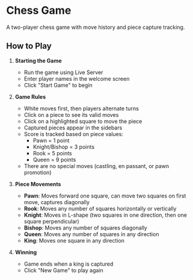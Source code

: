 # Chess Game

A two-player chess game with move history and piece capture tracking.

## How to Play

1. **Starting the Game**

   - Run the game using Live Server
   - Enter player names in the welcome screen
   - Click "Start Game" to begin

2. **Game Rules**

   - White moves first, then players alternate turns
   - Click on a piece to see its valid moves
   - Click on a highlighted square to move the piece
   - Captured pieces appear in the sidebars
   - Score is tracked based on piece values:
     - Pawn = 1 point
     - Knight/Bishop = 3 points
     - Rook = 5 points
     - Queen = 9 points
   - There are no special moves (castling, en passant, or pawn promotion)

3. **Piece Movements**

   - **Pawn**: Moves forward one square, can move two squares on first move, captures diagonally
   - **Rook**: Moves any number of squares horizontally or vertically
   - **Knight**: Moves in L-shape (two squares in one direction, then one square perpendicular)
   - **Bishop**: Moves any number of squares diagonally
   - **Queen**: Moves any number of squares in any direction
   - **King**: Moves one square in any direction

4. **Winning**
   - Game ends when a king is captured
   - Click "New Game" to play again
